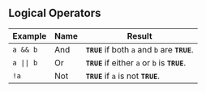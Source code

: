 ## Logical Operators
<table>
  <thead>
    <tr>
      <th>Example</th>
      <th>Name</th>
      <th>Result</th>
    </tr>
  </thead>
  <tbody>
    <tr>
      <td><code>a &amp;&amp; b</code></td>
      <td>And</td>
      <td><strong><code>TRUE</code></strong> if both <code>a</code> and <code>b</code> are <strong><code>TRUE</code></strong>.</td>
    </tr>
    <tr>
      <td><code>a || b</code></td>
      <td>Or</td>
      <td><strong><code>TRUE</code></strong> if either <code>a</code> or <code>b</code> is <strong><code>TRUE</code></strong>.</td>
    </tr>
    <tr>
      <td><code>!a</code></td>
      <td>Not</td>
      <td><strong><code>TRUE</code></strong> if <code>a</code> is not <strong><code>TRUE</code></strong>.</td>
    </tr>
  </tbody>
</table>